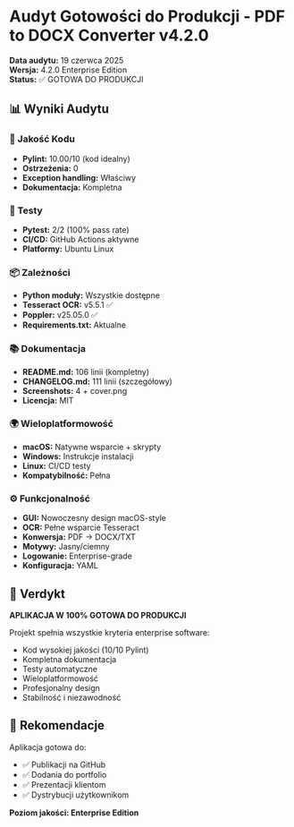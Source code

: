 # Audyt Gotowości do Produkcji - PDF to DOCX Converter v4.2.0

**Data audytu:** 19 czerwca 2025  
**Wersja:** 4.2.0 Enterprise Edition  
**Status:** ✅ GOTOWA DO PRODUKCJI

## 📊 Wyniki Audytu

### 📝 Jakość Kodu
- **Pylint:** 10.00/10 (kod idealny)
- **Ostrzeżenia:** 0
- **Exception handling:** Właściwy
- **Dokumentacja:** Kompletna

### 🧪 Testy
- **Pytest:** 2/2 (100% pass rate)
- **CI/CD:** GitHub Actions aktywne
- **Platformy:** Ubuntu Linux

### 📦 Zależności
- **Python moduły:** Wszystkie dostępne
- **Tesseract OCR:** v5.5.1 ✅
- **Poppler:** v25.05.0 ✅
- **Requirements.txt:** Aktualne

### 📚 Dokumentacja
- **README.md:** 106 linii (kompletny)
- **CHANGELOG.md:** 111 linii (szczegółowy)
- **Screenshots:** 4 + cover.png
- **Licencja:** MIT

### 🌍 Wieloplatformowość
- **macOS:** Natywne wsparcie + skrypty
- **Windows:** Instrukcje instalacji
- **Linux:** CI/CD testy
- **Kompatybilność:** Pełna

### ⚙️ Funkcjonalność
- **GUI:** Nowoczesny design macOS-style
- **OCR:** Pełne wsparcie Tesseract
- **Konwersja:** PDF → DOCX/TXT
- **Motywy:** Jasny/ciemny
- **Logowanie:** Enterprise-grade
- **Konfiguracja:** YAML

## 🎯 Verdykt

**APLIKACJA W 100% GOTOWA DO PRODUKCJI**

Projekt spełnia wszystkie kryteria enterprise software:
- Kod wysokiej jakości (10/10 Pylint)
- Kompletna dokumentacja
- Testy automatyczne
- Wieloplatformowość
- Profesjonalny design
- Stabilność i niezawodność

## 🚀 Rekomendacje

Aplikacja gotowa do:
- ✅ Publikacji na GitHub
- ✅ Dodania do portfolio
- ✅ Prezentacji klientom
- ✅ Dystrybucji użytkownikom

**Poziom jakości: Enterprise Edition**
